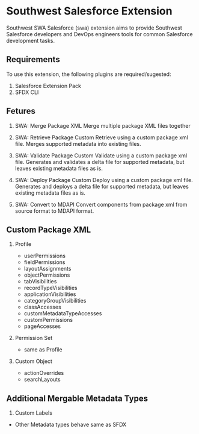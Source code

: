 # Southwest Salesforce Extension

Southwest SWA Salesforce (swa) extension aims to provide Southwest Salesforce developers and DevOps engineers tools for common Salesforce development tasks.

## Requirements
To use this extension, the following plugins are required/sugested:
1. Salesforce Extension Pack
2. SFDX CLI

## Fetures
1. SWA: Merge Package XML
Merge multiple package XML files together

2. SWA: Retrieve Package
Custom Retrieve using a custom package xml file. Merges supported metadata into existing files.

3. SWA: Validate Package
Custom Validate using a custom package xml file. Generates and validates a delta file for supported metadata, but leaves existing metadata files as is. 

4. SWA: Deploy Package
Custom Deploy using a custom package xml file. Generates and deploys a delta file for supported metadata, but leaves existing metadata files as is. 

5. SWA: Convert to MDAPI
Convert components from package xml from source format to MDAPI format.

## Custom Package XML
1. Profile
    * userPermissions
    * fieldPermissions
    * layoutAssignments
    * objectPermissions
    * tabVisibilities
    * recordTypeVisibilities
    * applicationVisibilities
    * categoryGroupVisibilities
    * classAccesses
    * customMetadataTypeAccesses
    * customPermissions
    * pageAccesses

2. Permission Set
    * same as Profile

3. Custom Object
    * actionOverrides
    * searchLayouts

## Additional Mergable Metadata Types
1. Custom Labels

* Other Metadata types behave same as SFDX




